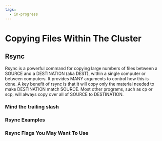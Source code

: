 ```yaml
---
tags:
  - in-progress
---
```


# Copying Files Within The Cluster



## Rsync

Rsync is a powerful command for copying large numbers of files between a SOURCE and a DESTINATION (aka DEST), within a single computer or between computers. It provides MANY arguments to control how this is done. A key benefit of rsync is that it will copy only the material needed to make DESTINATION match SOURCE. Most other programs, such as cp or scp, will always copy over all of SOURCE to DESTINATION.

### Mind the trailing slash

### Rsync Examples

### Rsync Flags You May Want To Use
